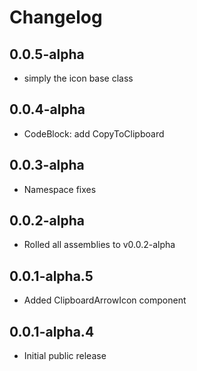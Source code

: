 # Changelog

## 0.0.5-alpha

- simply the icon base class

## 0.0.4-alpha

- CodeBlock: add CopyToClipboard

## 0.0.3-alpha

- Namespace fixes

## 0.0.2-alpha

- Rolled all assemblies to v0.0.2-alpha

## 0.0.1-alpha.5

- Added ClipboardArrowIcon component

## 0.0.1-alpha.4

- Initial public release
